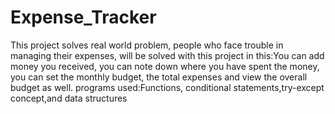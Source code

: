 # Expense_Tracker
This project solves real world problem, people who face trouble in managing their expenses, will be solved with this project
in this:You can add money you received, you can note down where you have spent the money, you can set the  monthly budget, the total expenses and view the overall budget as well.
programs used:Functions, conditional statements,try-except concept,and data structures
